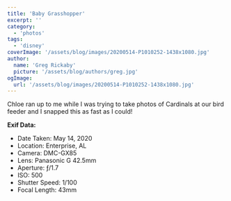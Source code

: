 ```yaml
---
title: 'Baby Grasshopper'
excerpt: ''
category:
  - 'photos'
tags:
  - 'disney'
coverImage: '/assets/blog/images/20200514-P1010252-1438x1080.jpg'
author:
  name: 'Greg Rickaby'
  picture: '/assets/blog/authors/greg.jpg'
ogImage:
  url: '/assets/blog/images/20200514-P1010252-1438x1080.jpg'
---
```


Chloe ran up to me while I was trying to take photos of Cardinals at our bird feeder and I snapped this as fast as I could!

**Exif Data:**

- Date Taken: May 14, 2020
- Location: Enterprise, AL
- Camera: DMC-GX85
- Lens: Panasonic G 42.5mm
- Aperture: ƒ/1.7
- ISO: 500
- Shutter Speed: 1/100
- Focal Length: 43mm
